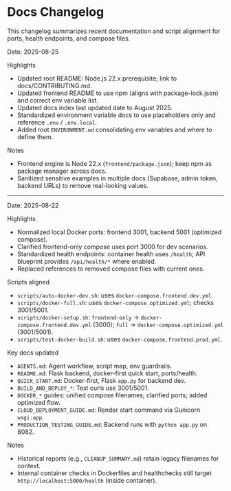 # Docs Changelog

This changelog summarizes recent documentation and script alignment for ports, health endpoints, and compose files.

Date: 2025-08-25

Highlights
- Updated root README: Node.js 22.x prerequisite; link to docs/CONTRIBUTING.md.
- Updated frontend README to use npm (aligns with package-lock.json) and correct env variable list.
- Updated docs index last updated date to August 2025.
- Standardized environment variable docs to use placeholders only and reference `.env` / `.env.local`.
- Added root `ENVIRONMENT.md` consolidating env variables and where to define them.

Notes
- Frontend engine is Node 22.x (`frontend/package.json`); keep npm as package manager across docs.
 - Sanitized sensitive examples in multiple docs (Supabase, admin token, backend URLs) to remove real-looking values.

---

Date: 2025-08-22

Highlights
- Normalized local Docker ports: frontend 3001, backend 5001 (optimized compose).
- Clarified frontend-only compose uses port 3000 for dev scenarios.
- Standardized health endpoints: container health uses `/health`; API blueprint provides `/api/health/*` where enabled.
- Replaced references to removed compose files with current ones.

Scripts aligned
- `scripts/auto-docker-dev.sh`: uses `docker-compose.frontend.dev.yml`.
- `scripts/docker-full.sh`: uses `docker-compose.optimized.yml`; checks 3001/5001.
- `scripts/docker-setup.sh`: `frontend-only` → `docker-compose.frontend.dev.yml` (3000); `full` → `docker-compose.optimized.yml` (3001/5001).
- `scripts/test-docker-build.sh`: uses `docker-compose.frontend.prod.yml`.

Key docs updated
- `AGENTS.md`: Agent workflow, script map, env guardrails.
- `README.md`: Flask backend, docker-first quick start, ports/health.
- `QUICK_START.md`: Docker-first, Flask `app.py` for backend dev.
- `BUILD_AND_DEPLOY_*`: Test curls use 3001/5001.
- `DOCKER_*` guides: unified compose filenames; clarified ports; added optimized flow.
- `CLOUD_DEPLOYMENT_GUIDE.md`: Render start command via Gunicorn `wsgi:app`.
- `PRODUCTION_TESTING_GUIDE.md`: Backend runs with `python app.py` on 8082.

Notes
- Historical reports (e.g., `CLEANUP_SUMMARY.md`) retain legacy filenames for context.
- Internal container checks in Dockerfiles and healthchecks still target `http://localhost:5000/health` (inside container).
